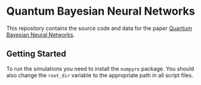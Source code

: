 # Quantum Bayesian Neural Networks

This repository contains the source code and data for the paper [Quantum Bayesian Neural Networks](https://arxiv.org/abs/2107.09599).

## Getting Started

To run the simulations you need to install the `numpyro` package.
You should also change the `root_dir` variable to the appropriate path in all script files.


